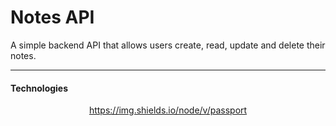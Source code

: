 # Notes API

A simple backend API that allows users create, read, update and delete their notes.

***

#### Technologies
<div align="center">

  <a href="">https://img.shields.io/node/v/passport</a>
  
</div>

